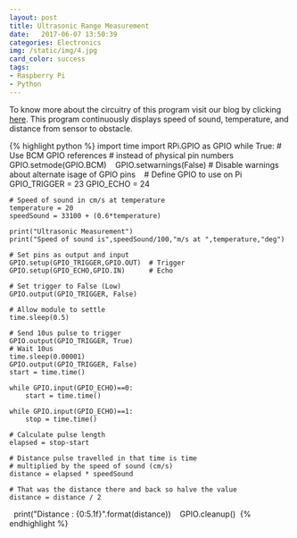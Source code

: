 ```yaml
---
layout: post
title: Ultrasonic Range Measurement
date:   2017-06-07 13:50:39
categories: Electronics
img: /static/img/4.jpg
card_color: success
tags: 
- Raspberry Pi
- Python
---
```

To know more about the circuitry of this program visit our blog by clicking [here](https://chipprogrammer.blogspot.in/2017/05/measuring-distance.html?m=1). This program continuously displays speed of sound, temperature, and distance from sensor to obstacle.

{% highlight python %}
import time
import RPi.GPIO as GPIO
while True:
    # Use BCM GPIO references
    # instead of physical pin numbers
    GPIO.setmode(GPIO.BCM)
    GPIO.setwarnings(False) # Disable warnings about alternate isage of GPIO pins
    # Define GPIO to use on Pi
    GPIO_TRIGGER = 23
    GPIO_ECHO    = 24

    # Speed of sound in cm/s at temperature
    temperature = 20
    speedSound = 33100 + (0.6*temperature)

    print("Ultrasonic Measurement")
    print("Speed of sound is",speedSound/100,"m/s at ",temperature,"deg")

    # Set pins as output and input
    GPIO.setup(GPIO_TRIGGER,GPIO.OUT)  # Trigger
    GPIO.setup(GPIO_ECHO,GPIO.IN)      # Echo

    # Set trigger to False (Low)
    GPIO.output(GPIO_TRIGGER, False)

    # Allow module to settle
    time.sleep(0.5)

    # Send 10us pulse to trigger
    GPIO.output(GPIO_TRIGGER, True)
    # Wait 10us
    time.sleep(0.00001)
    GPIO.output(GPIO_TRIGGER, False)
    start = time.time()

    while GPIO.input(GPIO_ECHO)==0:
        start = time.time()

    while GPIO.input(GPIO_ECHO)==1:
        stop = time.time()

    # Calculate pulse length
    elapsed = stop-start

    # Distance pulse travelled in that time is time
    # multiplied by the speed of sound (cm/s)
    distance = elapsed * speedSound

    # That was the distance there and back so halve the value
    distance = distance / 2

    print("Distance : {0:5.1f}".format(distance))
    GPIO.cleanup()
  {% endhighlight %}
